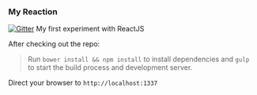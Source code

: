 ### My Reaction

[![Gitter](https://badges.gitter.im/Join%20Chat.svg)](https://gitter.im/Pathsofdesign/myReaction?utm_source=badge&utm_medium=badge&utm_campaign=pr-badge&utm_content=badge)
My first experiment with ReactJS

After checking out the repo:
> Run ```bower install && npm install``` to install dependencies and ```gulp``` to start the build process and development server.

Direct your browser to ```http://localhost:1337```